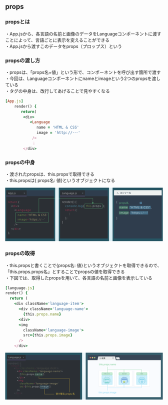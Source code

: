 ## props
### propsとは
・App.jsから、各言語の名前と画像のデータをLanguageコンポーネントに渡すことによって、言語ごとに表示を変えることができる<br>
・App.jsから渡すこのデータをprops（プロップス）という

### propsの渡し方
・propsは、「props名=値」という形で、コンポーネントを呼び出す箇所で渡す<br>
・今回は、Languageコンポーネントにnameとimageという2つのpropsを渡している<br>
・タグの中身は、改行してあげることで見やすくなる<br>

```rb
[App.js]
    render() {
       return(
        <div>
           <Language
              name = 'HTML & CSS'
              image = 'http://･･･'
            />
            ⋮
        </div>
```
### propsの中身
・渡されたpropsは、this.propsで取得できる<br>
・this.propsは{ props名: 値}というオブジェクトになる

<img width="550" src="画像/propsの中身.png">

### propsの取得
・this.propsと書くことで{props名: 値}というオブジェクトを取得できるので、「this.props.props名」とすることでpropsの値を取得できる<br>
・下図では、取得したpropsを用いて、各言語の名前と画像を表示している

```rb
[language.js]
render() {
  return (
    <div className='language-item'>
      <div className='language-name'>
        {this.props.name}
      <div>
      <img
        className='language-image'>
        src={this.props.image}
      />
    </div>
```
<img width="550" src="画像/propsの取得.png">